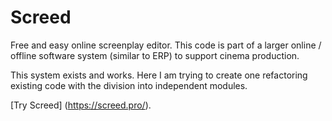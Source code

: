 Screed
======

Free and easy online screenplay editor.
This code is part of a larger online / offline software system (similar to ERP) to support cinema production.

This system exists and works. Here I am trying to create one refactoring existing code with the division into independent modules.

[Try Screed] (https://screed.pro/).
